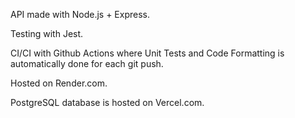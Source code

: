 API made with Node.js + Express.

Testing with Jest.

CI/CI with Github Actions where Unit Tests and Code Formatting is automatically done for each git push.

Hosted on Render.com.

PostgreSQL database is hosted on Vercel.com.
